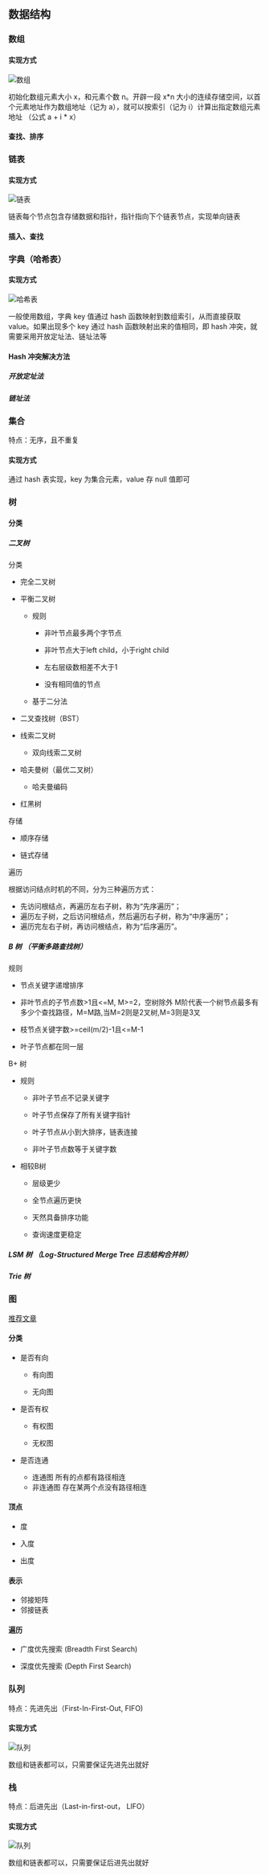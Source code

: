 ## 数据结构

### 数组

#### 实现方式

![数组](./img/array.png)

初始化数组元素大小 x，和元素个数 n。开辟一段 x*n 大小的连续存储空间，以首个元素地址作为数组地址（记为 a），就可以按索引（记为 i）计算出指定数组元素地址 （公式 a + i * x）

#### 查找、排序

### 链表

#### 实现方式

![链表](./img/linked_list.png)

链表每个节点包含存储数据和指针，指针指向下个链表节点，实现单向链表

#### 插入、查找

### 字典（哈希表）

#### 实现方式

![哈希表](./img/hash_table.png)

一般使用数组，字典 key 值通过 hash 函数映射到数组索引，从而直接获取 value。如果出现多个 key 通过 hash 函数映射出来的值相同，即 hash 冲突，就需要采用开放定址法、链址法等

#### Hash 冲突解决方法

##### 开放定址法

##### 链址法

### 集合

特点：无序，且不重复

#### 实现方式

通过 hash 表实现，key 为集合元素，value 存 null 值即可

### 树

#### 分类

##### 二叉树

分类

- 完全二叉树

- 平衡二叉树

	- 规则

		- 非叶节点最多两个字节点

		- 非叶节点大于left child，小于right child

		- 左右层级数相差不大于1

		- 没有相同值的节点

	- 基于二分法

- 二叉查找树（BST）

- 线索二叉树

	- 双向线索二叉树

- 哈夫曼树（最优二叉树）

	- 哈夫曼编码

- 红黑树

存储

- 顺序存储

- 链式存储

遍历

根据访问结点时机的不同，分为三种遍历方式：  

- 先访问根结点，再遍历左右子树，称为“先序遍历”；  
- 遍历左子树，之后访问根结点，然后遍历右子树，称为“中序遍历”；  
- 遍历完左右子树，再访问根结点，称为“后序遍历”。

##### B 树 （平衡多路查找树）

规则

- 节点关键字递增排序

- 非叶节点的子节点数>1且<=M, M>=2，空树除外
  M阶代表一个树节点最多有多少个查找路径，M=M路,当M=2则是2叉树,M=3则是3叉

- 枝节点关键字数>=ceil(m/2)-1且<=M-1

- 叶子节点都在同一层

B+ 树

- 规则

	- 非叶子节点不记录关键字

	- 叶子节点保存了所有关键字指针

	- 叶子节点从小到大排序，链表连接

	- 非叶子节点数等于关键字数

- 相较B树

	- 层级更少

	- 全节点遍历更快

	- 天然具备排序功能

	- 查询速度更稳定

##### LSM 树 （Log-Structured Merge Tree 日志结构合并树）

##### Trie 树

### 图

[推荐文章](https://zhuanlan.zhihu.com/p/25498681)

#### 分类

- 是否有向

  - 有向图

  - 无向图

- 是否有权

  - 有权图

  - 无权图

- 是否连通

  - 连通图
    所有的点都有路径相连
  - 非连通图
    存在某两个点没有路径相连
    
#### 顶点

  - 度

  - 入度

  - 出度

#### 表示

  - 邻接矩阵
  - 邻接链表

#### 遍历

  - 广度优先搜索 (Breadth First Search)

  - 深度优先搜索 (Depth First Search)

### 队列

特点：先进先出（First-In-First-Out, FIFO)

#### 实现方式

![队列](./img/queue.jpg)

数组和链表都可以，只需要保证先进先出就好

### 栈

特点：后进先出（Last-in-first-out， LIFO）

#### 实现方式

![队列](./img/stack.png)

数组和链表都可以，只需要保证后进先出就好

